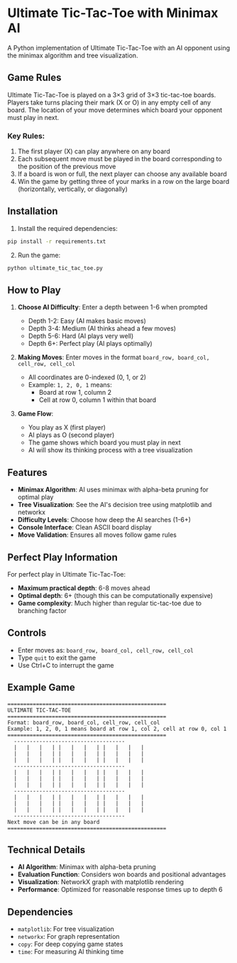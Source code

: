 # Ultimate Tic-Tac-Toe with Minimax AI

A Python implementation of Ultimate Tic-Tac-Toe with an AI opponent using the minimax algorithm and tree visualization.

## Game Rules

Ultimate Tic-Tac-Toe is played on a 3×3 grid of 3×3 tic-tac-toe boards. Players take turns placing their mark (X or O) in any empty cell of any board. The location of your move determines which board your opponent must play in next.

### Key Rules:
1. The first player (X) can play anywhere on any board
2. Each subsequent move must be played in the board corresponding to the position of the previous move
3. If a board is won or full, the next player can choose any available board
4. Win the game by getting three of your marks in a row on the large board (horizontally, vertically, or diagonally)

## Installation

1. Install the required dependencies:
```bash
pip install -r requirements.txt
```

2. Run the game:
```bash
python ultimate_tic_tac_toe.py
```

## How to Play

1. **Choose AI Difficulty**: Enter a depth between 1-6 when prompted
   - Depth 1-2: Easy (AI makes basic moves)
   - Depth 3-4: Medium (AI thinks ahead a few moves)
   - Depth 5-6: Hard (AI plays very well)
   - Depth 6+: Perfect play (AI plays optimally)

2. **Making Moves**: Enter moves in the format `board_row, board_col, cell_row, cell_col`
   - All coordinates are 0-indexed (0, 1, or 2)
   - Example: `1, 2, 0, 1` means:
     - Board at row 1, column 2
     - Cell at row 0, column 1 within that board

3. **Game Flow**:
   - You play as X (first player)
   - AI plays as O (second player)
   - The game shows which board you must play in next
   - AI will show its thinking process with a tree visualization

## Features

- **Minimax Algorithm**: AI uses minimax with alpha-beta pruning for optimal play
- **Tree Visualization**: See the AI's decision tree using matplotlib and networkx
- **Difficulty Levels**: Choose how deep the AI searches (1-6+)
- **Console Interface**: Clean ASCII board display
- **Move Validation**: Ensures all moves follow game rules

## Perfect Play Information

For perfect play in Ultimate Tic-Tac-Toe:
- **Maximum practical depth**: 6-8 moves ahead
- **Optimal depth**: 6+ (though this can be computationally expensive)
- **Game complexity**: Much higher than regular tic-tac-toe due to branching factor

## Controls

- Enter moves as: `board_row, board_col, cell_row, cell_col`
- Type `quit` to exit the game
- Use Ctrl+C to interrupt the game

## Example Game

```
==================================================
ULTIMATE TIC-TAC-TOE
==================================================
Format: board_row, board_col, cell_row, cell_col
Example: 1, 2, 0, 1 means board at row 1, col 2, cell at row 0, col 1
==================================================
  -----------------------------------
  |   |   |   | |   |   |   | |   |   |   |
  |   |   |   | |   |   |   | |   |   |   |
  |   |   |   | |   |   |   | |   |   |   |
  -----------------------------------
  |   |   |   | |   |   |   | |   |   |   |
  |   |   |   | |   |   |   | |   |   |   |
  |   |   |   | |   |   |   | |   |   |   |
  -----------------------------------
  |   |   |   | |   |   |   | |   |   |   |
  |   |   |   | |   |   |   | |   |   |   |
  |   |   |   | |   |   |   | |   |   |   |
  -----------------------------------
Next move can be in any board
==================================================
```

## Technical Details

- **AI Algorithm**: Minimax with alpha-beta pruning
- **Evaluation Function**: Considers won boards and positional advantages
- **Visualization**: NetworkX graph with matplotlib rendering
- **Performance**: Optimized for reasonable response times up to depth 6

## Dependencies

- `matplotlib`: For tree visualization
- `networkx`: For graph representation
- `copy`: For deep copying game states
- `time`: For measuring AI thinking time
